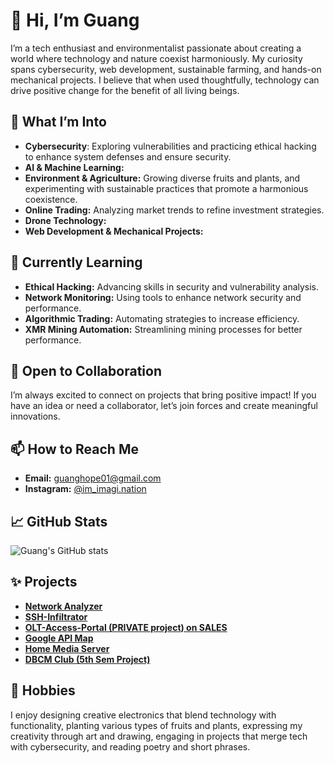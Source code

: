 # 👋 Hi, I’m Guang

I’m a tech enthusiast and environmentalist passionate about creating a world where technology and nature coexist harmoniously. My curiosity spans cybersecurity, web development, sustainable farming, and hands-on mechanical projects. I believe that when used thoughtfully, technology can drive positive change for the benefit of all living beings.

## 👀 What I’m Into

- **Cybersecurity**: Exploring vulnerabilities and practicing ethical hacking to enhance system defenses and ensure security.
- **AI & Machine Learning:**
- **Environment & Agriculture:** Growing diverse fruits and plants, and experimenting with sustainable practices that promote a harmonious coexistence.
- **Online Trading:** Analyzing market trends to refine investment strategies.
- **Drone Technology:**
- **Web Development & Mechanical Projects:**

## 🌱 Currently Learning

- **Ethical Hacking:** Advancing skills in security and vulnerability analysis.
- **Network Monitoring:** Using tools to enhance network security and performance.
- **Algorithmic Trading:** Automating strategies to increase efficiency.
- **XMR Mining Automation:** Streamlining mining processes for better performance.

## 💞️ Open to Collaboration

I’m always excited to connect on projects that bring positive impact! If you have an idea or need a collaborator, let’s join forces and create meaningful innovations.

## 📫 How to Reach Me

- **Email:** guanghope01@gmail.com
- **Instagram:** [@im_imagi.nation](https://www.instagram.com/im_imagi.nation?igsh=MTR3OWFta243MDUwdw==)

## 📈 GitHub Stats

![Guang's GitHub stats](https://github-readme-stats.vercel.app/api?username=guang84&show_icons=true&theme=radical)

## ✨ Projects

- [**Network Analyzer**](https://guang84.github.io/Network-Analyzer/)
- [**SSH-Infiltrator**](https://github.com/Guang84/SSH-Infiltrator.git)
- [**OLT-Access-Portal  (**PRIVATE project**)  on SALES**](https://github.com/Guang84/OLT-Access-Portal.git) 
- [**Google API Map**](https://github.com/Guang84/Google-API-map.git)  
- [**Home Media Server**](https://github.com/Guang84/HomeMedia_Server.git)  
- [**DBCM Club (5th Sem Project)**](https://guang84.github.io/DBCMCLUBS/)  

## 🎨 Hobbies

I enjoy designing creative electronics that blend technology with functionality, planting various types of fruits and plants, expressing my creativity through art and drawing, engaging in projects that merge tech with cybersecurity, and reading poetry and short phrases.
